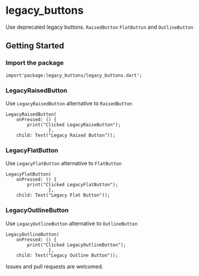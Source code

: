 # legacy_buttons

Use deprecated legacy buttons.
```RaisedButton``` ```FlatButton``` and ```OutlineButton```

## Getting Started

### Import the package
```import'package:legacy_buttons/legacy_buttons.dart';```

### LegacyRaisedButton

Use ```LegacyRaisedButton``` alternative to ```RaisedButton```

```
LegacyRaisedButton(
    onPressed: () {
        print("Clicked LegacyRaiseButton");
                },
    child: Text("Legacy Raised Button"));
```

### LegacyFlatButton

Use ```LegacyFlatButton``` alternative to ```FlatButton```

```
LegacyFlatButton(
    onPressed: () {
        print("Clicked LegacyFlatButton");
                },
    child: Text("Legacy Flat Button"));
```

### LegacyOutlineButton

Use ```LegacyOutlineButton``` alternative to ```OutlineButton```

```
LegacyOutlineButton(
    onPressed: () {
        print("Clicked LegacyOutlineButton");
                },
    child: Text("Legacy Outline Button"));
```


Issues and pull requests are welcomed.
